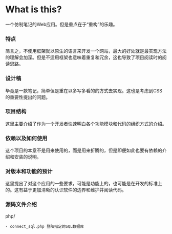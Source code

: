 # What is this? #
一个仿制笔记的Web应用。但是重点在于“重构”的乐趣。

### 特点

简言之，不使用框架就以原生的语言来开发一个网站，最大的好处就是最实现方法的理解会加深。但是不适用框架也意味着重复和冗余，这也导致了项目阅读时的阅读思路。

### 设计稿
毕竟是一款笔记，简单但是重在以多写多看的的方式去实现。这也是考虑到CSS的重要性提出的问题。

### 项目结构
这里主要介绍了作为一个开发者快速明白各个功能模块和代码的组织方式的介绍。

### 依赖以及如何使用
这个项目的本意不是用来使用的，而是用来折腾的，但是即便如此也要有依赖的介绍和安装的说明。

### 对版本和功能的预计
这里提出了对这个应用的一些要求，可能是功能上的，也可能是在开发的标准上的。这有益于更加清晰的认识软件的边界和维护并阅读代码。

### 源码文件介绍

php/

    - connect_sql.php 登陆指定的SQL数据库